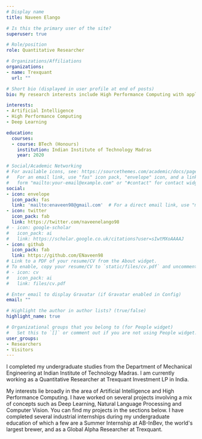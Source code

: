 ```yaml
---
# Display name
title: Naveen Elango

# Is this the primary user of the site?
superuser: true

# Role/position
role: Quantitative Researcher

# Organizations/Affiliations
organizations:
- name: Trexquant
  url: ""

# Short bio (displayed in user profile at end of posts)
bio: My research interests include High Performance Computing with applications in Artificial Intelligence.

interests:
- Artificial Intelligence
- High Performance Computing
- Deep Learning

education:
  courses:
  - course: BTech (Honours)
    institution: Indian Institute of Technology Madras
    year: 2020

# Social/Academic Networking
# For available icons, see: https://sourcethemes.com/academic/docs/page-builder/#icons
#   For an email link, use "fas" icon pack, "envelope" icon, and a link in the
#   form "mailto:your-email@example.com" or "#contact" for contact widget.
social:
- icon: envelope
  icon_pack: fas
  link: 'mailto:enaveen98@gmail.com'  # For a direct email link, use "mailto:test@example.org".
- icon: twitter
  icon_pack: fab
  link: https://twitter.com/naveenelango98
# - icon: google-scholar
#   icon_pack: ai
#   link: https://scholar.google.co.uk/citations?user=sIwtMXoAAAAJ
- icon: github
  icon_pack: fab
  link: https://github.com/ENaveen98
# Link to a PDF of your resume/CV from the About widget.
# To enable, copy your resume/CV to `static/files/cv.pdf` and uncomment the lines below.
# - icon: cv
#   icon_pack: ai
#   link: files/cv.pdf

# Enter email to display Gravatar (if Gravatar enabled in Config)
email: ""

# Highlight the author in author lists? (true/false)
highlight_name: true

# Organizational groups that you belong to (for People widget)
#   Set this to `[]` or comment out if you are not using People widget.
user_groups:
- Researchers
- Visitors
---
```


I completed my undergraduate studies from the Department of Mechanical Engineering at Indian Institute of Technology Madras. I am currently working as a Quantitative Researcher at Trexquant Investment LP in India.

My interests lie broadly in the area of Artificial Intelligence and High Performance Computing. I have worked on several projects involving a mix of concepts such as Deep Learning, Natural Language Processing and Computer Vision. You can find my projects in the sections below. I have completed several industrial internships during my undergraduate education of which a few are a Summer Internship at AB-InBev, the world's largest brewer, and as a Global Alpha Researcher at Trexquant.
